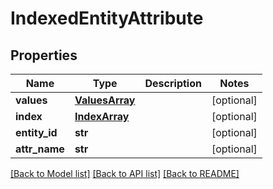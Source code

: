 # IndexedEntityAttribute

## Properties

| Name          | Type                              | Description | Notes      |
| ------------- | --------------------------------- | ----------- | ---------- |
| **values**    | [**ValuesArray**](ValuesArray.md) |             | [optional] |
| **index**     | [**IndexArray**](IndexArray.md)   |             | [optional] |
| **entity_id** | **str**                           |             | [optional] |
| **attr_name** | **str**                           |             | [optional] |

[[Back to Model list]](../README.md#documentation-for-models)
[[Back to API list]](../README.md#documentation-for-api-endpoints)
[[Back to README]](../README.md)
